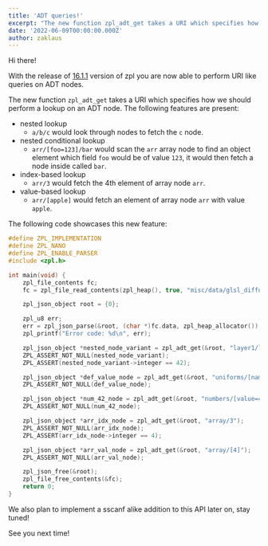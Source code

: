 ```yaml
---
title: 'ADT queries!'
excerpt: "The new function zpl_adt_get takes a URI which specifies how we should perform a lookup on an ADT node."
date: '2022-06-09T00:00:00.000Z'
author: zaklaus
---
```


Hi there!

With the release of [16.1.1](https://github.com/zpl-c/zpl/releases/tag/16.1.1) version of zpl you are now able to perform URI like queries on ADT nodes.

The new function `zpl_adt_get` takes a URI which specifies how we should perform a lookup on an ADT node. The following features are present:

* nested lookup 
  * `a/b/c` would look through nodes to fetch the `c` node.
* nested conditional lookup
  * `arr/[foo=123]/bar` would scan the `arr` array node to find an object element which field `foo` would be of value `123`, it would then fetch a node inside called `bar`.
* index-based lookup
  * `arr/3` would fetch the 4th element of array node `arr`.
* value-based lookup
  * `arr/[apple]` would fetch an element of array node `arr` with value `apple`.

The following code showcases this new feature:
```c
#define ZPL_IMPLEMENTATION
#define ZPL_NANO
#define ZPL_ENABLE_PARSER
#include <zpl.h>

int main(void) {
    zpl_file_contents fc;
    fc = zpl_file_read_contents(zpl_heap(), true, "misc/data/glsl_diffuse.json5");

    zpl_json_object root = {0};

    zpl_u8 err;
    err = zpl_json_parse(&root, (char *)fc.data, zpl_heap_allocator());
    zpl_printf("Error code: %d\n", err);

    zpl_json_object *nested_node_variant = zpl_adt_get(&root, "layer1/layer2/layer3");
    ZPL_ASSERT_NOT_NULL(nested_node_variant);
    ZPL_ASSERT(nested_node_variant->integer == 42);

    zpl_json_object *def_value_node = zpl_adt_get(&root, "uniforms/[name=distort]/layout/[pos=y]/default_value");
    ZPL_ASSERT_NOT_NULL(def_value_node);

    zpl_json_object *num_42_node = zpl_adt_get(&root, "numbers/[value=42]");
    ZPL_ASSERT_NOT_NULL(num_42_node);

    zpl_json_object *arr_idx_node = zpl_adt_get(&root, "array/3");
    ZPL_ASSERT_NOT_NULL(arr_idx_node);
    ZPL_ASSERT(arr_idx_node->integer == 4);

    zpl_json_object *arr_val_node = zpl_adt_get(&root, "array/[4]");
    ZPL_ASSERT_NOT_NULL(arr_val_node);

    zpl_json_free(&root);
    zpl_file_free_contents(&fc);
    return 0;
}
```

We also plan to implement a sscanf alike addition to this API later on, stay tuned!

See you next time!
